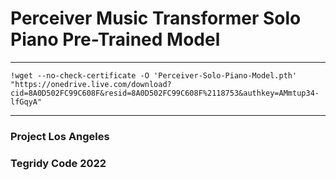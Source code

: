 # Perceiver Music Transformer Solo Piano Pre-Trained Model

***
```
!wget --no-check-certificate -O 'Perceiver-Solo-Piano-Model.pth' "https://onedrive.live.com/download?cid=8A0D502FC99C608F&resid=8A0D502FC99C608F%2118753&authkey=AMmtup34-lfGqyA"
```
***

### Project Los Angeles
### Tegridy Code 2022
